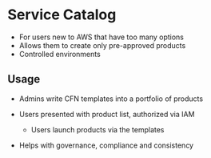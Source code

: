 # Service Catalog

* For users new to AWS that have too many options
* Allows them to create only pre-approved products
* Controlled environments

## Usage

* Admins write CFN templates into a portfolio of products
* Users presented with product list, authorized via IAM
  * Users launch products via the templates

* Helps with governance, compliance and consistency